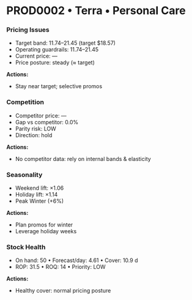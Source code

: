 # PROD0002 • Terra • Personal Care

### Pricing Issues
- Target band: $11.74–$21.45 (target $18.57)
- Operating guardrails: $11.74–$21.45
- Current price: —
- Price posture: steady (≈ target)

**Actions:**
- Stay near target; selective promos

### Competition
- Competitor price: —
- Gap vs competitor: 0.0%
- Parity risk: LOW
- Direction: hold

**Actions:**
- No competitor data: rely on internal bands & elasticity

### Seasonality
- Weekend lift: ×1.06
- Holiday lift: ×1.14
- Peak Winter (+6%)

**Actions:**
- Plan promos for winter
- Leverage holiday weeks

### Stock Health
- On hand: 50  •  Forecast/day: 4.61  •  Cover: 10.9 d
- ROP: 31.5  •  ROQ: 14  •  Priority: LOW

**Actions:**
- Healthy cover: normal pricing posture
